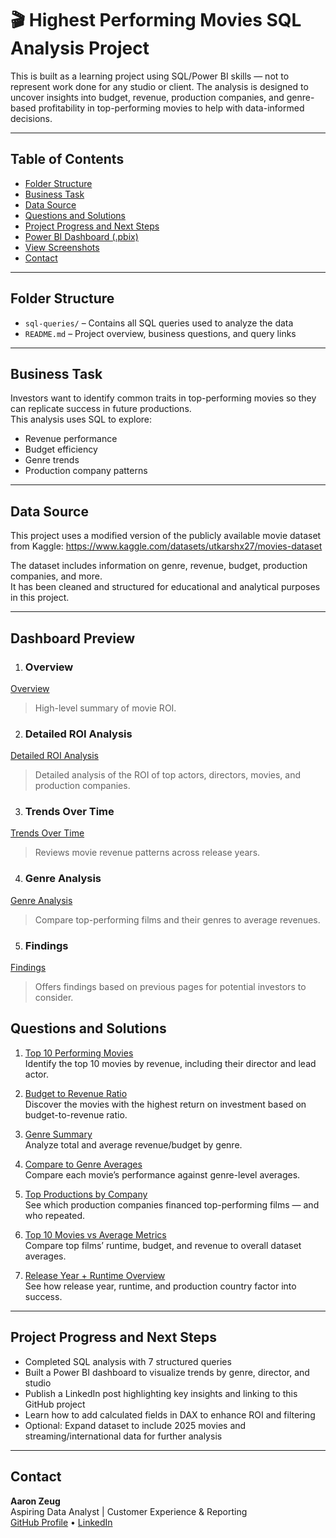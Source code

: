 # 🎬 Highest Performing Movies SQL Analysis Project

This is built as a learning project using SQL/Power BI skills — not to represent work done for any studio or client.
The analysis is designed to uncover insights into budget, revenue, production companies, and genre-based profitability 
in top-performing movies to help with data-informed decisions. 

---

## Table of Contents

- [Folder Structure](#folder-structure)
- [Business Task](#business-task)
- [Data Source](#data-source)
- [Questions and Solutions](#questions-and-solutions)
- [Project Progress and Next Steps](#project-progress-and-next-steps)
- [Power BI Dashboard (.pbix)](dashboard/Movie_ROI_Dashboard.pbix)
- [View Screenshots](./images/)
- [Contact](#contact)

---

## Folder Structure

- `sql-queries/` – Contains all SQL queries used to analyze the data
- `README.md` – Project overview, business questions, and query links

---

## Business Task

Investors want to identify common traits in top-performing movies so they can replicate success in future productions.  
This analysis uses SQL to explore:
- Revenue performance
- Budget efficiency
- Genre trends
- Production company patterns
---
## Data Source

This project uses a modified version of the publicly available movie dataset from Kaggle:
<https://www.kaggle.com/datasets/utkarshx27/movies-dataset>

The dataset includes information on genre, revenue, budget, production companies, and more.  
It has been cleaned and structured for educational and analytical purposes in this project.

---

## Dashboard Preview

1. ### Overview  
[Overview](dashboard/Overview.png)  
> High-level summary of movie ROI.

2. ### Detailed ROI Analysis  
[Detailed ROI Analysis](dashboard/Detailed_ROI_Analysis.png)  
> Detailed analysis of the ROI of top actors, directors, movies, and production companies.

3. ### Trends Over Time  
[Trends Over Time](dashboard/Trends_Over_Time.png)  
> Reviews movie revenue patterns across release years.

4. ### Genre Analysis  
[Genre Analysis](dashboard/Genre_Analysis.png)  
> Compare top-performing films and their genres to average revenues.

5. ### Findings  
[Findings](dashboard/Findings.png)  
> Offers findings based on previous pages for potential investors to consider.

## Questions and Solutions

1. [Top 10 Performing Movies](sql-queries/top_movies.sql)  
   Identify the top 10 movies by revenue, including their director and lead actor.

2. [Budget to Revenue Ratio](sql-queries/budget_ratio.sql)  
   Discover the movies with the highest return on investment based on budget-to-revenue ratio.

3. [Genre Summary](sql-queries/genre_summary.sql)  
   Analyze total and average revenue/budget by genre.

4. [Compare to Genre Averages](sql-queries/compare_to_avg.sql)  
   Compare each movie’s performance against genre-level averages.

5. [Top Productions by Company](sql-queries/production_companies.sql)  
   See which production companies financed top-performing films — and who repeated.

6. [Top 10 Movies vs Average Metrics](sql-queries/avg_vs_actual.sql)  
   Compare top films’ runtime, budget, and revenue to overall dataset averages.

7. [Release Year + Runtime Overview](sql-queries/release_year.sql)  
   See how release year, runtime, and production country factor into success.

---

##  Project Progress and Next Steps

-  Completed SQL analysis with 7 structured queries  
-  Built a Power BI dashboard to visualize trends by genre, director, and studio  
-  Publish a LinkedIn post highlighting key insights and linking to this GitHub project  
-  Learn how to add calculated fields in DAX to enhance ROI and filtering  
-  Optional: Expand dataset to include 2025 movies and streaming/international data for further analysis

---

## Contact

**Aaron Zeug**  
Aspiring Data Analyst | Customer Experience & Reporting  
[GitHub Profile](https://github.com/Gray135) • [LinkedIn](https://linkedin.com/in/aaronzeug)
